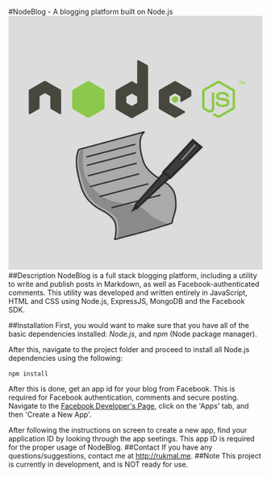#NodeBlog - A blogging platform built on Node.js
![Alt text](./bin/NodeBlog_logo.png)
##Description
NodeBlog is a full stack blogging platform, including a utility to write and publish posts in Markdown, as well as Facebook-authenticated comments. This utility was developed and written entirely in JavaScript, HTML and CSS using Node.js, ExpressJS, MongoDB and the Facebook SDK.

##Installation
First, you would want to make sure that you have all of the basic dependencies installed: *Node.js*, and *npm* (Node package manager).

After this, navigate to the project folder and proceed to install all Node.js dependencies using the following:
```
npm install
```
After this is done, get an app id for your blog from Facebook. This is required for Facebook authentication, comments and secure posting. Navigate to the [Facebook Developer's Page](http://developers.facebook.com), click on the 'Apps' tab, and then 'Create a New App'.

After following the instructions on screen to create a new app, find your application ID by looking through the app seetings. This app ID is required for the proper usage of NodeBlog.
##Contact
If you have any questions/suggestions, contact me at http://rukmal.me.
##Note
This project is currently in development, and is NOT ready for use.
